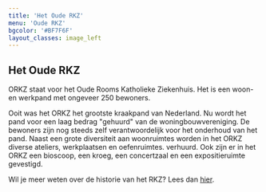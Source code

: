 ```yaml
---
title: 'Het Oude RKZ'
menu: 'Oude RKZ'
bgcolor: '#BF7F6F'
layout_classes: image_left
---
```


Het Oude RKZ
------------
ORKZ staat voor het Oude Rooms Katholieke Ziekenhuis. Het is een woon- en werkpand met ongeveer 250 bewoners.

Ooit was het ORKZ het grootste kraakpand van Nederland. Nu wordt het pand voor een laag bedrag "gehuurd" van de woningbouwvereniging. De bewoners zijn nog steeds zelf verantwoordelijk voor het onderhoud van het pand. Naast een grote diversiteit aan woonruimtes worden in het ORKZ diverse ateliers, werkplaatsen en oefenruimtes. verhuurd. Ook zijn er in het ORKZ een bioscoop, een kroeg, een concertzaal en een expositieruimte gevestigd.

Wil je meer weten over de historie van het RKZ? Lees dan [hier](/pagina/historie).
